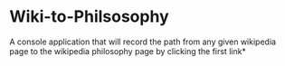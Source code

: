# Wiki-to-Philsosophy
A console application that will record the path from any given wikipedia page to the wikipedia philosophy page by clicking the first link*
